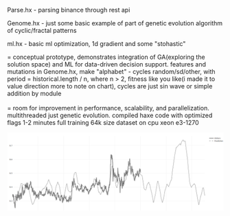 Parse.hx - parsing binance through rest api

Genome.hx - just some basic example of part of genetic evolution algorithm of cyclic/fractal patterns

ml.hx - basic ml optimization, 1d gradient and some "stohastic"

= conceptual prototype, demonstrates integration of GA(exploring the solution space) and ML for data-driven decision support. features and mutations in Genome.hx, make "alphabet" - cycles random/sd/other, with period = historical.length / n, where n > 2, fitness like you like(i made it to value direction more to note on chart), cycles are just sin wave or simple addition by module<br /><br />
= room for improvement in performance, scalability, and parallelization. multithreaded just genetic evolution. compiled haxe code with optimized flags 1-2 minutes full training 64k size dataset on cpu xeon e3-1270<br />

![alt text](https://raw.githubusercontent.com/rtttr14/thecode/refs/heads/master/approximation.png "")
